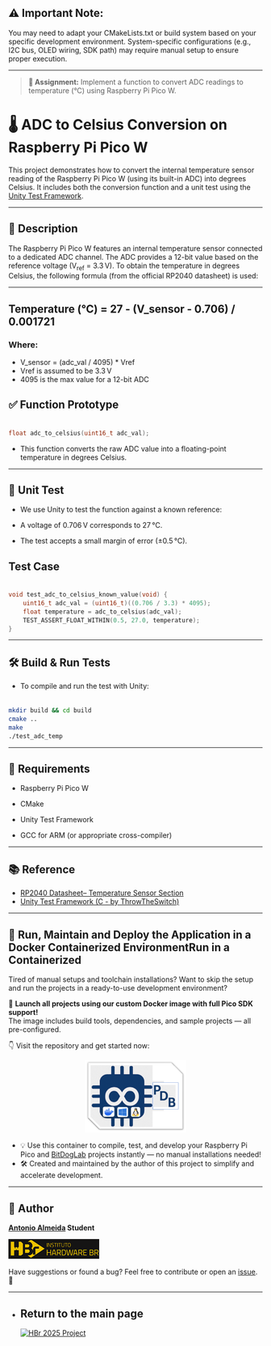 ## ⚠️ Important Note:
You may need to adapt your CMakeLists.txt or build system based on your specific development environment. System-specific configurations (e.g., I2C bus, OLED wiring, SDK path) may require manual setup to ensure proper execution.

---

> **🚀 Assignment:** Implement a function to convert ADC readings to temperature (°C) using Raspberry Pi Pico W.

# 🌡️ ADC to Celsius Conversion on Raspberry Pi Pico W

This project demonstrates how to convert the internal temperature sensor reading of the Raspberry Pi Pico W (using its built-in ADC) into degrees Celsius. It includes both the conversion function and a unit test using the [Unity Test Framework](https://github.com/ThrowTheSwitch/Unity).

---

## 🧪 Description

The Raspberry Pi Pico W features an internal temperature sensor connected to a dedicated ADC channel. The ADC provides a 12-bit value based on the reference voltage (V<sub>ref</sub> = 3.3 V). To obtain the temperature in degrees Celsius, the following formula (from the official RP2040 datasheet) is used:

---

## Temperature (°C) = 27 - (V_sensor - 0.706) / 0.001721

### Where:

- V_sensor = (adc_val / 4095) * Vref
- Vref is assumed to be 3.3 V
- 4095 is the max value for a 12-bit ADC

## ✅ Function Prototype

```C

float adc_to_celsius(uint16_t adc_val);

```
- This function converts the raw ADC value into a floating-point temperature in degrees Celsius.

---

## 🔬 Unit Test

- We use Unity to test the function against a known reference:

- A voltage of 0.706 V corresponds to 27 °C.

- The test accepts a small margin of error (±0.5 °C).

## Test Case 

```C

void test_adc_to_celsius_known_value(void) {
    uint16_t adc_val = (uint16_t)((0.706 / 3.3) * 4095);
    float temperature = adc_to_celsius(adc_val);
    TEST_ASSERT_FLOAT_WITHIN(0.5, 27.0, temperature);
}

```

---

## 🛠️ Build & Run Tests

- To compile and run the test with Unity:


```bash

mkdir build && cd build
cmake ..
make
./test_adc_temp

```

---

## 🚀 Requirements

- Raspberry Pi Pico W

- CMake

- Unity Test Framework

- GCC for ARM (or appropriate cross-compiler)

---

## 📚 Reference

- [RP2040 Datasheet– Temperature Sensor Section](https://datasheets.raspberrypi.com/rp2040/rp2040-datasheet.pdf)
- [Unity Test Framework (C - by ThrowTheSwitch)](https://github.com/ThrowTheSwitch/Unity)

---

## 🐳 Run, Maintain and Deploy the Application in a Docker Containerized EnvironmentRun in a Containerized 

Tired of manual setups and toolchain installations? Want to skip the setup and run the projects in a ready-to-use development environment?

🚀 **Launch all projects using our custom Docker image with full Pico SDK support!**  
The image includes build tools, dependencies, and sample projects — all pre-configured.

👇 Visit the repository and get started now:  

<p align="center">
  <a href="https://github.com/alfecjo/rp2040-container">
    <img src="https://github.com/alfecjo/antonio_almeida_embarcatech_HBr_2025/raw/main/picodevbox.png" alt="PicoDevBox" width="200"/>
  </a>
</p>

- 💡 Use this container to compile, test, and develop your Raspberry Pi Pico and [BitDogLab](https://github.com/BitDogLab/BitDogLab) projects instantly — no manual installations needed!
- 🛠️ Created and maintained by the author of this project to simplify and accelerate development.

---

## 👤 Author
**[Antonio Almeida](https://alfecjo.github.io/) Student**

[![HBr](./assets/hbr.jpg)](https://hardware.org.br/)

Have suggestions or found a bug?
Feel free to contribute or open an [issue](https://github.com/alfecjo/antonio_almeida_embarcatech_HBr_2025/issues). 🚀

---

- ## Return to the main page
  [![HBr 2025 Project](https://img.shields.io/badge/HBr_2025_Project-000000?style=for-the-badge&logo=github&logoColor=white)](https://github.com/alfecjo/antonio_almeida_embarcatech_HBr_2025)
